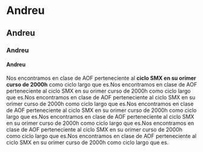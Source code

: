 # Andreu

## Andreu

### Andreu

#### Andreu


Nos encontramos en clase de AOF perteneciente al **ciclo SMX en su orimer curso de 2000h** como ciclo largo que es.Nos encontramos en clase de AOF perteneciente al ciclo SMX en su orimer curso de 2000h como ciclo largo que es.Nos encontramos en clase de AOF perteneciente al ciclo SMX en su orimer curso de 2000h como ciclo largo que es.Nos encontramos en clase de AOF perteneciente al ciclo SMX en su orimer curso de 2000h como ciclo largo que es.Nos encontramos en clase de AOF perteneciente al ciclo SMX en su orimer curso de 2000h como ciclo largo que es.Nos encontramos en clase de AOF perteneciente al ciclo SMX en su orimer curso de 2000h como ciclo largo que es.Nos encontramos en clase de AOF perteneciente al ciclo SMX en su orimer curso de 2000h como ciclo largo que es.
